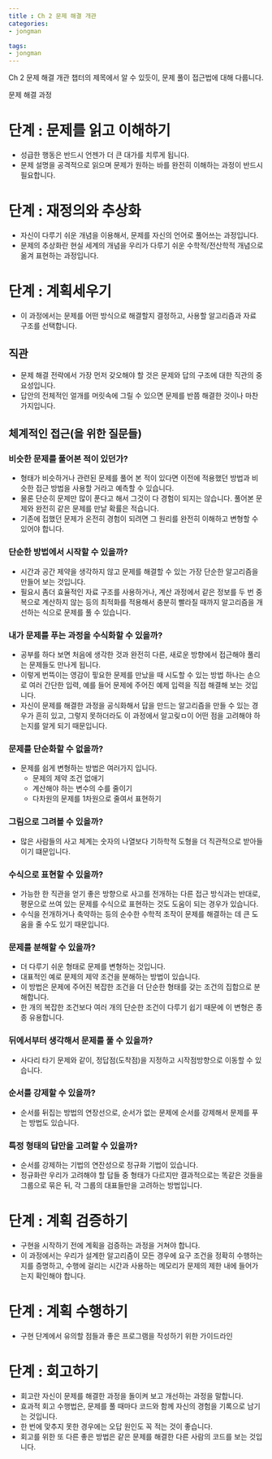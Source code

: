 ```yaml
---
title : Ch 2 문제 해결 개관
categories:
- jongman

tags:
- jongman
---
```


Ch 2 문제 해결 개관
챕터의 제목에서 알 수 있듯이, 문제 풀이 접근법에 대해 다룹니다.

 문제 해결 과정

# 단계 : 문제를 읽고 이해하기
- 성급한 행동은 반드시 언젠가 더 큰 대가를 치루게 됩니다.
- 문제 설명을 공격적으로 읽으며 문제가 원하는 바를 완전히 이해하는 과정이 반드시 필요합니다.

# 단계 : 재정의와 추상화
- 자신이 다루기 쉬운 개념을 이용해서, 문제를 자신의 언어로 풀어쓰는 과정입니다.
- 문제의 추상화란 현실 세계의 개념을 우리가 다루기 쉬운 수학적/전산학적 개념으로 옮겨 표현하는
  과정입니다.

# 단계 : 계획세우기
- 이 과정에서는 문제를 어떤 방식으로 해결할지 결정하고, 사용할 알고리즘과 자료 구조를 선택합니다.

## 직관
- 문제 해결 전략에서 가장 먼저 갖오해야 할 것은 문제와 답의 구조에 대한 직관의 중요성입니다.
- 답안의 전체적인 얼개를 머릿속에 그릴 수 있으면 문제를 반쯤 해결한 것이나 마찬가지입니다.

## 체계적인 접근(을 위한 질문들)

### 비슷한 문제를 풀어본 적이 있던가?
- 형태가 비슷하거나 관련된 문제를 풀어 본 적이 있다면 이전에 적용했던 방법과 비슷한 접근 방법을
  사용할 거라고 예측할 수 있습니다.
- 물론 단순히 문제만 많이 푼다고 해서 그것이 다 경험이 되지는 않습니다. 풀어본 문제와 완전히 같은
  문제를 만날 확률은 적습니다.
- 기존에 접했던 문제가 온전히 경험이 되려면 그 원리를 완전히 이해하고 변형할 수 있어야 합니다.

### 단순한 방법에서 시작할 수 있을까?
- 시간과 공간 제약을 생각하지 않고 문제를 해결할 수 있는 가장 단순한 알고리즘을 만들어 보는
  것입니다.
- 필요시 좀더 효율적인 자료 구조를 사용하거나, 계산 과정에서 같은 정보를 두 번 중복으로 계산하지
  않는 등의 최적화를 적용해서 충분히 빨라질 때까지 알고리즘을 개선하는 식으로 문제를 풀 수 있습니다.

### 내가 문제를 푸는 과정을 수식화할 수 있을까?
- 공부를 하다 보면 처음에 생각한 것과 완전히 다른, 새로운 방향에서 접근해야 풀리는 문제들도 만나게
  됩니다.
- 이렇게 번뜩이는 영감이 핗요한 문제를 만났을 때 시도할 수 있는 방법 하나는 손으로 여러 간단한
  입력, 예를 들어 문제에 주어진 예제 입력을 직접 해결해 보는 것입니다.
- 자신이 문제를 해결한 과정을 공식화해서 답을 만드는 알고리즘을 만들 수 있는 경우가 흔히 있고,
  그렇지 못하더라도 이 과정에서 알고맂ㅁ이 어떤 점을 고려해야 하는지를 알게 되기 때문입니다.

### 문제를 단순화할 수 없을까?
- 문제를 쉽게 변형하는 방법은 여러가지 입니다.
    - 문제의 제약 조건 없애기
    - 계산해야 하는 변수의 수를 줄이기
    - 다차원의 문제를 1차원으로 줄여서 표현하기

### 그림으로 그려볼 수 있을까?
- 많은 사람들의 사고 체계는 숫자의 나열보다 기하학적 도형을 더 직관적으로 받아들이기 떄문입니다.

### 수식으로 표현할 수 있을까?
- 가능한 한 직관을 얻기 좋은 방향으로 사고를 전개하는 다른 접근 방식과는 반대로, 평문으로 쓰여 있는
  문제를 수식으로 표현하는 것도 도움이 되는 경우가 있습니다.
- 수식을 전개하거나 축약하는 등의 순수한 수학적 조작이 문제를 해결하는 데 큰 도움을 줄 수도 있기
  때문입니다.

### 문제를 분해할 수 있을까?
- 더 다루기 쉬운 형태로 문제를 변형하는 것입니다.
- 대표적인 예로 문제의 제약 조건을 분해하는 방법이 있습니다.
- 이 방법은 문제에 주어진 복잡한 조건을 더 단순한 형태를 갖는 조건의 집합으로 분해합니다.
- 한 개의 복잡한 조건보다 여러 개의 단순한 조건이 다루기 쉽기 때문에 이 변형은 종종 유용합니다.

### 뒤에서부터 생각해서 문제를 풀 수 있을까?
- 사다리 타기 문제와 같이, 정답점(도착점)을 지정하고 시작점방향으로 이동할 수 있습니다.

### 순서를 강제할 수 있을까?
- 순서를 뒤집는 방법의 연장선으로, 순서가 없는 문제에 순서를 강제해서 문제를 푸는 방법도 있습니다.

### 특정 형태의 답만을 고려할 수 있을까?
- 순서를 강제하는 기법의 연잔성으로 정규화 기법이 있습니다.
- 정규화란 우리가 고려해야 할 답들 중 형태가 다르지만 결과적으로는 똑같은 것들을 그룹으로 묶은 뒤,
  각 그룹의 대표들만을 고려하는 방법입니다.


# 단계 : 계획 검증하기
- 구현을 시작하기 전에 계획을 검증하는 과정을 거쳐야 합니다.
- 이 과정에서는 우리가 설계한 알고리즘이 모든 경우에 요구 조건을 정확히 수행하는지를 증명하고,
  수행에 걸리는 시간과 사용하는 메모리가 문제의 제한 내에 들어가는지 확인해야 합니다.

# 단계 : 계획 수행하기
- 구현 단계에서 유의할 점들과 좋은 프로그램을 작성하기 위한 가이드라인

# 단계 : 회고하기
- 회고란 자신이 문제를 해결한 과정을 돌이켜 보고 개선하는 과정을 말합니다.
- 효과적 회고 수행법은, 문제를 풀 때마다 코드와 함께 자신의 경험을 기록으로 남기는 것입니다.
- 한 번에 맞추지 못한 경우에는 오답 원인도 꼭 적는 것이 좋습니다.
- 회고를 위한 또 다른 좋은 방법은 같은 문제를 해결한 다른 사람의 코드를 보는 것입니다.
